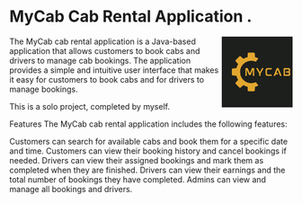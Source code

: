# MyCab Cab Rental Application .



<img
  align="right"
        width="25%"
        src="https://github.com/SanketPaharia/CabRental-Application/blob/master/mycab.png"
        alt=""
      /> 

The MyCab cab rental application is a Java-based application that allows customers to book cabs and drivers to manage cab bookings. The application provides a simple and intuitive user interface that makes it easy for customers to book cabs and for drivers to manage bookings.


This is a solo project, completed by myself.


Features
The MyCab cab rental application includes the following features:

Customers can search for available cabs and book them for a specific date and time.
Customers can view their booking history and cancel bookings if needed.
Drivers can view their assigned bookings and mark them as completed when they are finished.
Drivers can view their earnings and the total number of bookings they have completed.
Admins can view and manage all bookings and drivers.
